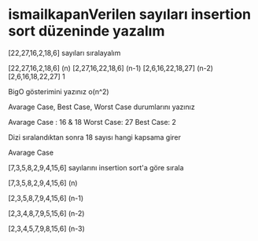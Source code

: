 # ismailkapanVerilen sayıları insertion sort düzeninde yazalım

[22,27,16,2,18,6] sayıları sıralayalım 

[22,27,16,2,18,6]   (n)
[2,27,16,22,18,6]  (n-1)
[2,6,16,22,18,27]  (n-2)
[2,6,16,18,22,27]    1


BigO gösterimini yazınız
o(n^2)


Avarage Case, Best Case, Worst Case durumlarını yazınız

Avarage Case : 16 & 18
Worst Case: 27
Best Case: 2


Dizi sıralandıktan sonra 18 sayısı hangi kapsama girer

Avarage Case

[7,3,5,8,2,9,4,15,6] sayılarını insertion sort'a göre sırala

[7,3,5,8,2,9,4,15,6] (n)

[2,3,5,8,7,9,4,15,6] (n-1)

[2,3,4,8,7,9,5,15,6] (n-2)

[2,3,4,5,7,9,8,15,6] (n-3)
